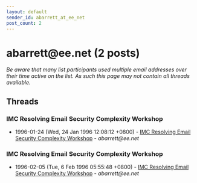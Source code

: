 ```yaml
---
layout: default
sender_id: abarrett_at_ee_net
post_count: 2
---
```


# abarrett<span>@</span>ee.net (2 posts)

_Be aware that many list participants used multiple email addresses over their time active on the list. As such this page may not contain all threads available._

## Threads

### IMC Resolving Email Security Complexity Workshop
+ 1996-01-24 (Wed, 24 Jan 1996 12:08:12 +0800) - [IMC Resolving Email Security Complexity Workshop](/archive/1996/01/319408204ffd14a222b7b43413f6c5832490add8b6b8ad6273a96e7ceb9c638f) - _abarrett@ee.net_

### IMC Resolving Email Security Complexity Workshop
+ 1996-02-05 (Tue, 6 Feb 1996 05:55:48 +0800) - [IMC Resolving Email Security Complexity Workshop](/archive/1996/02/7eb464109a5f075f5334bb19819965ba400da174630d2b4da46393048a43e7bf) - _abarrett@ee.net_

